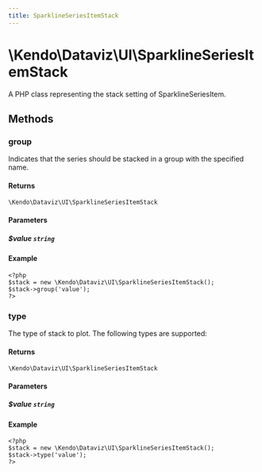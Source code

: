 ```yaml
---
title: SparklineSeriesItemStack
---
```


# \Kendo\Dataviz\UI\SparklineSeriesItemStack

A PHP class representing the stack setting of SparklineSeriesItem.


## Methods

### group
Indicates that the series should be stacked in a group with the specified name.

#### Returns
`\Kendo\Dataviz\UI\SparklineSeriesItemStack`

#### Parameters

##### $value `string`



#### Example 
    <?php
    $stack = new \Kendo\Dataviz\UI\SparklineSeriesItemStack();
    $stack->group('value');
    ?>

### type
The type of stack to plot. The following types are supported:

#### Returns
`\Kendo\Dataviz\UI\SparklineSeriesItemStack`

#### Parameters

##### $value `string`



#### Example 
    <?php
    $stack = new \Kendo\Dataviz\UI\SparklineSeriesItemStack();
    $stack->type('value');
    ?>

